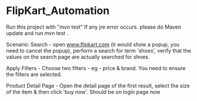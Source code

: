 # FlipKart_Automation

Run this project with "mvn test" If any jre error occurs. please do Maven update and run mvn test .

Scenario:
Search - open www.flipkart.com (it would show a popup, you need to cancel the popup), perform a search for term 'shoes', verify that the values on the search page are actually searched for shoes.

Apply Filters - Choose two filters - eg - price & brand. You need to ensure the filters are selected.

Product Detail Page - Open the detail page of the first result, select the size of the item & then click 'buy now'. Should be on login page now
